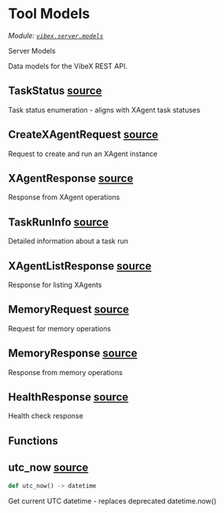 # Tool Models

*Module: [`vibex.server.models`](https://github.com/dustland/vibex/blob/main/src/vibex/server/models.py)*

Server Models

Data models for the VibeX REST API.

## TaskStatus <a href="https://github.com/dustland/vibex/blob/main/src/vibex/server/models.py#L18" class="source-link" title="View source code">source</a>

Task status enumeration - aligns with XAgent task statuses

## CreateXAgentRequest <a href="https://github.com/dustland/vibex/blob/main/src/vibex/server/models.py#L27" class="source-link" title="View source code">source</a>

Request to create and run an XAgent instance

## XAgentResponse <a href="https://github.com/dustland/vibex/blob/main/src/vibex/server/models.py#L35" class="source-link" title="View source code">source</a>

Response from XAgent operations

## TaskRunInfo <a href="https://github.com/dustland/vibex/blob/main/src/vibex/server/models.py#L50" class="source-link" title="View source code">source</a>

Detailed information about a task run

## XAgentListResponse <a href="https://github.com/dustland/vibex/blob/main/src/vibex/server/models.py#L63" class="source-link" title="View source code">source</a>

Response for listing XAgents

## MemoryRequest <a href="https://github.com/dustland/vibex/blob/main/src/vibex/server/models.py#L68" class="source-link" title="View source code">source</a>

Request for memory operations

## MemoryResponse <a href="https://github.com/dustland/vibex/blob/main/src/vibex/server/models.py#L75" class="source-link" title="View source code">source</a>

Response from memory operations

## HealthResponse <a href="https://github.com/dustland/vibex/blob/main/src/vibex/server/models.py#L83" class="source-link" title="View source code">source</a>

Health check response

## Functions

## utc_now <a href="https://github.com/dustland/vibex/blob/main/src/vibex/server/models.py#L13" class="source-link" title="View source code">source</a>

```python
def utc_now() -> datetime
```

Get current UTC datetime - replaces deprecated datetime.now()
